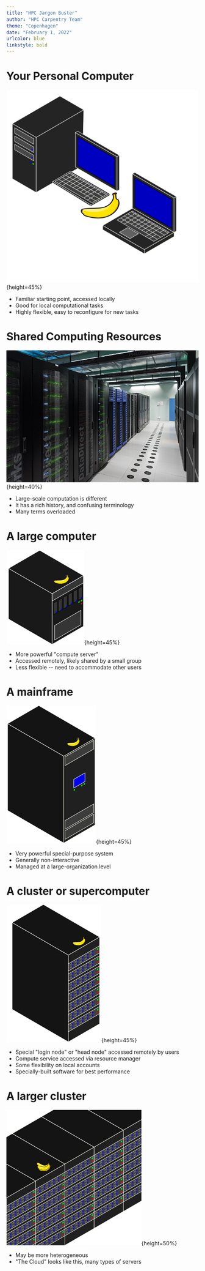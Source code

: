 ```yaml
---
title: "HPC Jargon Buster"
author: "HPC Carpentry Team"
theme: "Copenhagen"
date: "February 1, 2022"
urlcolor: blue
linkstyle: bold
---
```


# Your Personal Computer

![Standalone computers (banana for scale)](img/standalone_b_c.png){height=45%}

- Familiar starting point, accessed locally
- Good for local computational tasks
- Highly flexible, easy to reconfigure for new tasks

# Shared Computing Resources

![An HPC resource (img: [Julian Herzog @ Wikimedia Commons](https://commons.wikimedia.org/wiki/File:High_Performance_Computing_Center_Stuttgart_HLRS_2015_07_Cray_XC40_Hazel_Hen_IO.jpg))](img/High_Performance_Computing_Center_Stuttgart_HLRS_2015_07_Cray_XC40_Hazel_Hen_IO.jpg){height=40%}

<!-- Image: https://commons.wikimedia.org/wiki/File:High_Performance_Computing_Center_Stuttgart_HLRS_2015_07_Cray_XC40_Hazel_Hen_IO.jpg, Julian Herzog. -->

- Large-scale computation is different
- It has a rich history, and confusing terminology
- Many terms overloaded

# A large computer

![A large computer (banana for scale)](img/large_computer_b_c.png){height=45%}

- More powerful "compute server"
- Accessed remotely, likely shared by a small group
- Less flexible -- need to accommodate other users

# A mainframe

![A mainframe computer (banana for scale)](img/mainframe_b_c.png){height=45%}

- Very powerful special-purpose system
- Generally non-interactive
- Managed at a large-organization level

# A cluster or supercomputer

![A cluster (banana for scale)](img/cluster_b_c.png){height=45%}

- Special "login node" or "head node" accessed remotely by users
- Compute service accessed via resource manager
- Some flexibility on local accounts
- Specially-built software for best performance

# A larger cluster

![A larger cluster (bananas for scale)](img/multi_cluster_b.png){height=50%}

- May be more heterogeneous
- "The Cloud" looks like this, many types of servers
